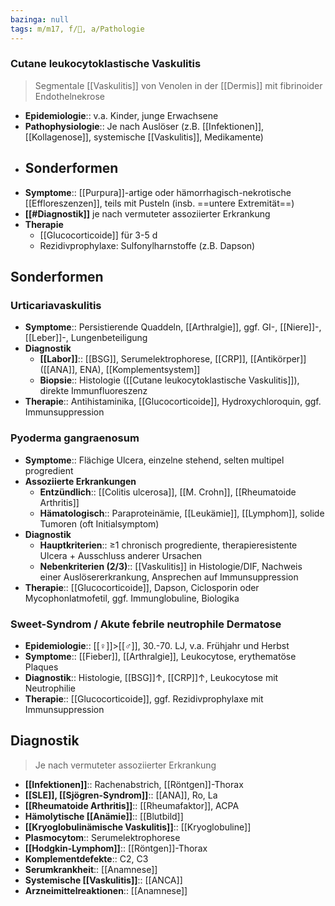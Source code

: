 ```yaml
---
bazinga: null
tags: m/m17, f/💉, a/Pathologie
---
```

### Cutane leukocytoklastische Vaskulitis
> Segmentale [[Vaskulitis]] von Venolen in der [[Dermis]] mit fibrinoider Endothelnekrose
- **Epidemiologie**:: v.a. Kinder, junge Erwachsene
- **Pathophysiologie**:: Je nach Auslöser (z.B. [[Infektionen]], [[Kollagenose]], systemische [[Vaskulitis]], Medikamente)
- **Sonderformen**
	- 
- **Symptome**:: [[Purpura]]-artige oder hämorrhagisch-nekrotische [[Effloreszenzen]], teils mit Pusteln (insb. ==untere Extremität==)
- **[[#Diagnostik]]** je nach vermuteter assoziierter Erkrankung
- **Therapie**
	- [[Glucocorticoide]] für 3-5 d
	- Rezidivprophylaxe: Sulfonylharnstoffe (z.B. Dapson)

## Sonderformen
### Urticariavaskulitis
- **Symptome**:: Persistierende Quaddeln, [[Arthralgie]], ggf. GI-, [[Niere]]-, [[Leber]]-, Lungenbeteiligung
- **Diagnostik** 
	- **[[Labor]]**:: [[BSG]], Serumelektrophorese, [[CRP]], [[Antikörper]] ([[ANA]], ENA), [[Komplementsystem]]
	- **Biopsie**:: Histologie ([[Cutane leukocytoklastische Vaskulitis]]), direkte Immunfluoreszenz
- **Therapie**:: Antihistaminika, [[Glucocorticoide]], Hydroxychloroquin, ggf. Immunsuppression

### Pyoderma gangraenosum
- **Symptome**:: Flächige Ulcera, einzelne stehend, selten multipel progredient
- **Assoziierte Erkrankungen**
	- **Entzündlich**:: [[Colitis ulcerosa]], [[M. Crohn]], [[Rheumatoide Arthritis]]
	- **Hämatologisch**:: Paraproteinämie, [[Leukämie]], [[Lymphom]], solide Tumoren (oft Initialsymptom)
- **Diagnostik**
	- **Hauptkriterien**:: ≥1 chronisch progrediente, therapieresistente Ulcera + Ausschluss anderer Ursachen
	- **Nebenkriterien (2/3)**:: [[Vaskulitis]] in Histologie/DIF, Nachweis einer Auslösererkrankung, Ansprechen auf Immunsuppression
- **Therapie**:: [[Glucocorticoide]], Dapson, Ciclosporin oder Mycophonlatmofetil, ggf. Immunglobuline, Biologika

### Sweet-Syndrom / Akute febrile neutrophile Dermatose
- **Epidemiologie**:: [[♀]]>[[♂]], 30.-70. LJ, v.a. Frühjahr und Herbst
- **Symptome**:: [[Fieber]], [[Arthralgie]], Leukocytose, erythematöse Plaques
- **Diagnostik**:: Histologie, [[BSG]]↑, [[CRP]]↑, Leukocytose mit Neutrophilie
- **Therapie**:: [[Glucocorticoide]], ggf. Rezidivprophylaxe mit Immunsuppression

## Diagnostik
> Je nach vermuteter assoziierter Erkrankung
- **[[Infektionen]]**:: Rachenabstrich, [[Röntgen]]-Thorax
- **[[SLE]], [[Sjögren-Syndrom]]**:: [[ANA]], Ro, La
- **[[Rheumatoide Arthritis]]**:: [[Rheumafaktor]], ACPA
- **Hämolytische [[Anämie]]**:: [[Blutbild]]
- **[[Kryoglobulinämische Vaskulitis]]**:: [[Kryoglobuline]]
- **Plasmocytom**:: Serumelektrophorese
- **[[Hodgkin-Lymphom]]**:: [[Röntgen]]-Thorax
- **Komplementdefekte**:: C2, C3
- **Serumkrankheit**:: [[Anamnese]]
- **Systemische [[Vaskulitis]]**:: [[ANCA]]
- **Arzneimittelreaktionen**:: [[Anamnese]]